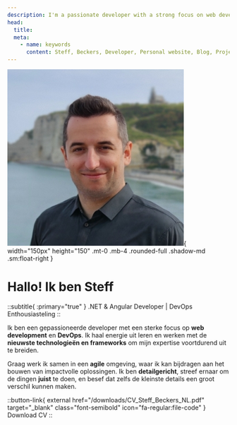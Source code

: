 ```yaml
---
description: I'm a passionate developer with a strong focus on web development and DevOps. I thrive on learning and working with the latest technologies and frameworks to continuously grow my expertise. I enjoy collaborating as part of a team in an agile environment, where I can contribute to building impactful solutions. I'm detail-oriented, committed to getting things right, and understand that even the smallest details can make a big difference.
head:
  title:
  meta:
    - name: keywords
      content: Steff, Beckers, Developer, Personal website, Blog, Projects, Resume, CV, Home
---
```


![Steff](/images/steff.jpg){ width="150px" height="150" .mt-0 .mb-4 .rounded-full .shadow-md .sm:float-right }

# Hallo! Ik ben Steff

::subtitle{ :primary="true" }
.NET & Angular Developer | DevOps Enthousiasteling
::

Ik ben een gepassioneerde developer met een sterke focus op **web development** en **DevOps**. Ik haal energie uit leren en werken met de **nieuwste technologieën en frameworks** om mijn expertise voortdurend uit te breiden.

Graag werk ik samen in een **agile** omgeving, waar ik kan bijdragen aan het bouwen van impactvolle oplossingen. Ik ben **detailgericht**, streef ernaar om de dingen **juist** te doen, en besef dat zelfs de kleinste details een groot verschil kunnen maken.

::button-link{ external href="/downloads/CV_Steff_Beckers_NL.pdf" target="\_blank" class="font-semibold" icon="fa-regular:file-code" }
Download CV
::
